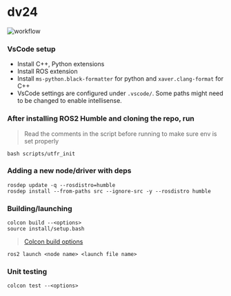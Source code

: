 # dv24
![workflow](https://github.com/UTFR/dv24/actions/workflows/workflows.yaml/badge.svg)

### VsCode setup
* Install C++, Python extensions
* Install ROS extension
* Install `ms-python.black-formatter` for python and `xaver.clang-format` for C++
* VsCode settings are configured under `.vscode/`. Some paths might need to be changed to enable intellisense.

### After installing ROS2 Humble and cloning the repo, run
> Read the comments in the script before running to make sure env is set properly
```
bash scripts/utfr_init
```

### Adding a new node/driver with deps
```
rosdep update -q --rosdistro=humble
rosdep install --from-paths src --ignore-src -y --rosdistro humble
```

### Building/launching
```
colcon build --<options>
source install/setup.bash
```
> [Colcon build options](https://colcon.readthedocs.io/en/released/reference/package-selection-arguments.html)

```
ros2 launch <node name> <launch file name>
```

### Unit testing
```
colcon test --<options>
```
